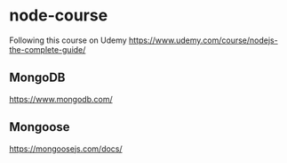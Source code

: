 # node-course
Following this course on Udemy https://www.udemy.com/course/nodejs-the-complete-guide/ 

## MongoDB
https://www.mongodb.com/

## Mongoose
https://mongoosejs.com/docs/
